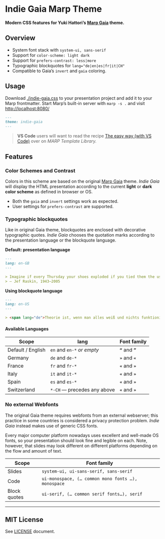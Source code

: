 # Indie Gaia Marp Theme

**Modern CSS features for Yuki Hattori’s [Marp Gaia](https://github.com/marp-team/marp-core/blob/main/themes/gaia.scss) theme.**

## Overview

- System font stack with `system-ui, sans-serif`
- Support for `color-scheme: light dark`
- Support for `prefers-contrast: less|more`
- Typographic blockquotes for `lang="de|en|es|fr|it|CH"`
- Compatible to Gaia’s `invert` and `gaia` coloring.

## Usage

Download [./indie-gaia.css](indie-gaia.css) to your presentation project and add it to your Marp frontmatter. Start Marp’s built-in server with `marp -s .` and visit [http://localhost:8080/](http://localhost:8080/)

```markdown
---
theme: indie-gaia
---
```

>  **VS Code** users will want to read the recipe [The easy way (with VS Code)](https://yoanbernabeu.github.io/MARP-Template-Library/docs/intro/) over on *MARP Template Library.*

## Features

### Color Schemes and Contrast

Colors in this scheme are based on the original [Marp Gaia](https://github.com/marp-team/marp-core/blob/main/themes/gaia.scss) theme. *Indie Gaia* will display the HTML presentation according to the current **light** or **dark color scheme** as defined in browser or OS. 

- Both the  `gaia` and `invert` settings work as expected.
- User settings for `prefers-contrast` are supported.

### Typographic blockquotes

Like in original Gaia theme, blockquotes are enclosed with decorative typographic quotes. *Indie Gaia* chooses the quotation marks according to the presentation language or the blockquote language.

**Default: presentation language** 

```markdown
---
lang: en-GB
---

> Imagine if every Thursday your shoes exploded if you tied them the usual way. This happens to us all the time with computers, and nobody thinks of complaining 
> — Jef Raskin, 1943—2005
```

**Using blockquote language**

```markdown
---
lang: en-US
---

> <span lang="de">Theorie ist, wenn man alles weiß und nichts funktioniert. Praxis ist, wenn alles funktioniert und niemand weiß warum.</span> ...
```

#### Available Languages

| Scope             | lang                        | Font family         |
| ----------------- | --------------------------- | ------------------- |
| Default / English | `en` and `en-*` *or empty*  | **`“`** and **`”`** |
| Germany           | `de` and `de-*`             | **`»`** and **`«`** |
| France            | `fr` and `fr-*`             | **`«`** and **`»`** |
| Italy             | `it` and `it-*`             | **`«`** and **`»`** |
| Spain             | `es` and `es-*`             | **`«`** and **`»`** |
| Switzerland       | `*-CH` — precedes any above | **`«`** and **`»`** |



### No external Webfonts

The original Gaia theme requires webfonts from an external webserver; this practice in some countries is considered a privacy protection problem. *Indie Gaia* instead makes use of generic CSS fonts. 

Every major computer platform nowadays uses excellent and well-made OS fonts, so your presentation should look fine and legible on each. Note, however, that slides may look different on different platforms depending on the flow and amount of text.

| Scope        | Font family                                        |
| ------------ | -------------------------------------------------- |
| Slides       | `system-ui, ui-sans-serif, sans-serif`             |
| Code         | `ui-monospace, (… common mono fonts …), monospace` |
| Block quotes | `ui-serif, (… common serif fonts…), serif`         |



---

## MIT License

See [LICENSE](LICENSE) document.

